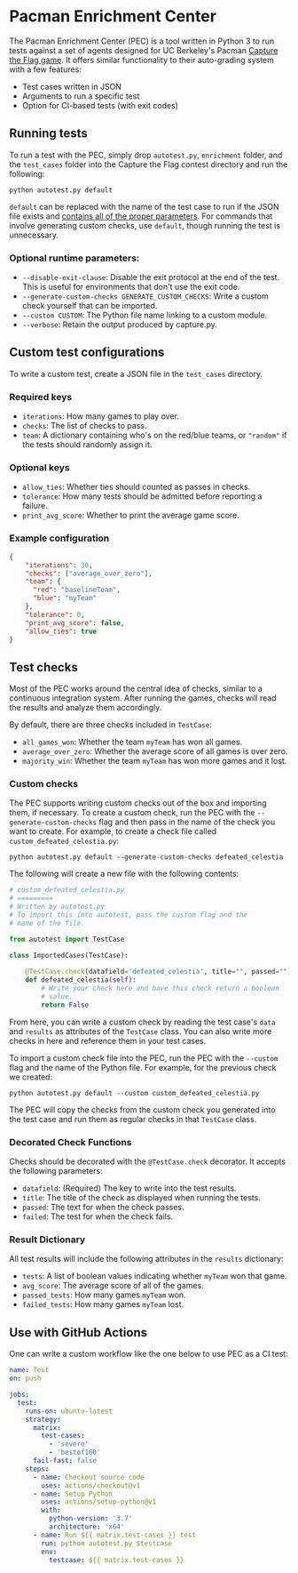 # Pacman Enrichment Center

The Pacman Enrichment Center (PEC) is a tool written in Python 3 to run tests against a set of agents designed for UC Berkeley's Pacman [Capture the Flag game](http://ai.berkeley.edu/contest.html). It offers similar functionality to their auto-grading system with a few features:

- Test cases written in JSON
- Arguments to run a specific test
- Option for CI-based tests (with exit codes)

## Running tests

To run a test with the PEC, simply drop `autotest.py`, `enrichment` folder, and the `test_cases` folder into the Capture the Flag contest directory and run the following:

```
python autotest.py default
```

`default` can be replaced with the name of the test case to run if the JSON file exists and [contains all of the proper parameters](#custom-test-configurations). For commands that involve generating custom checks, use `default`, though running the test is unnecessary.

### Optional runtime parameters:

- `--disable-exit-clause`: Disable the exit protocol at the end of the test. This is useful for environments that don't use the exit code.
- `--generate-custom-checks GENERATE_CUSTOM_CHECKS`: Write a custom check yourself that can be imported.
- `--custom CUSTOM`: The Python file name linking to a custom module.
- `--verbose`: Retain the output produced by capture.py.

## Custom test configurations

To write a custom test, create a JSON file in the `test_cases` directory.

### Required keys

- `iterations`: How many games to play over.
- `checks`: The list of checks to pass.
- `team`: A dictionary containing who's on the red/blue teams, or `"random"` if the tests should randomly assign it.

### Optional keys
- `allow_ties`: Whether ties should counted as passes in checks.
- `tolerance`: How many tests should be admitted before reporting a failure.
- `print_avg_score`: Whether to print the average game score.

### Example configuration
```json
{
    "iterations": 30,
    "checks": ["average_over_zero"],
    "team": {
      "red": "baselineTeam",
      "blue": "myTeam"
    },
    "tolerance": 0,
    "print_avg_score": false,
    "allow_ties": true
}
```

## Test checks

Most of the PEC works around the central idea of checks, similar to a continuous integration system. After running the games, checks will read the results and analyze them accordingly.

By default, there are three checks included in `TestCase`:

- `all_games_won`: Whether the team `myTeam` has won all games.
- `average_over_zero`: Whether the average score of all games is over zero.
- `majority_win`: Whether the team `myTeam` has won more games and it lost.

### Custom checks

The PEC supports writing custom checks out of the box and importing them, if necessary. To create a custom check, run the PEC with the `--generate-custom-checks` flag and then pass in the name of the check you want to create. For example, to create a check file called `custom_defeated_celestia.py`:

```
python autotest.py default --generate-custom-checks defeated_celestia
```

The following will create a new file with the following contents:

```python
# custom_defeated_celestia.py
# =========
# Written by autotest.py
# To import this into autotest, pass the custom flag and the
# name of the file.

from autotest import TestCase

class ImportedCases(TestCase):
    
    @TestCase.check(datafield='defeated_celestia', title="", passed="")
    def defeated_celestia(self):
        # Write your check here and have this check return a boolean
        # value.
        return False
```

From here, you can write a custom check by reading the test case's `data` and `results` as attributes of the `TestCase` class. You can also write more checks in here and reference them in your test cases.

To import a custom check file into the PEC, run the PEC with the `--custom` flag and the name of the Python file. For example, for the previous check we created:

```
python autotest.py default --custom custom_defeated_celestia.py
```

The PEC will copy the checks from the custom check you generated into the test case and run them as regular checks in that `TestCase` class.

### Decorated Check Functions

Checks should be decorated with the `@TestCase.check` decorator. It accepts the following parameters:

- `datafield`: (Required) The key to write into the test results.
- `title`: The title of the check as displayed when running the tests.
- `passed`: The text for when the check passes.
- `failed`: The test for when the check fails.

### Result Dictionary

All test results will include the following attributes in the `results` dictionary:

- `tests`: A list of boolean values indicating whether `myTeam` won that game.
- `avg_score`: The average score of all of the games.
- `passed_tests`: How many games `myTeam` won.
- `failed_tests`: How many games `myTeam` lost.


## Use with GitHub Actions

One can write a custom workflow like the one below to use PEC as a CI test:

```yml
name: Test
on: push

jobs:
  test:
    runs-on: ubuntu-latest
    strategy:
      matrix:
        test-cases:
          - 'severe'
          - 'bestof100'
      fail-fast: false
    steps:
      - name: Checkout source code
        uses: actions/checkout@v1
      - name: Setup Python
        uses: actions/setup-python@v1
        with:
          python-version: '3.7'
          architecture: 'x64'
      - name: Run ${{ matrix.test-cases }} test
        run: python autotest.py $testcase
        env:
          testcase: ${{ matrix.test-cases }}
```